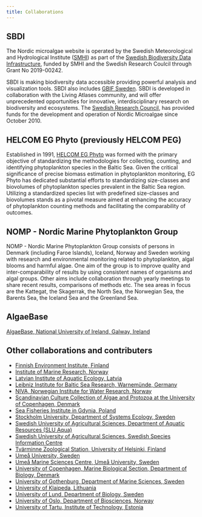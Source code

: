 ```yaml
---
title: Collaborations
---
```

## SBDI

The Nordic microalgae website is operated by the Swedish Meteorological and Hydrological Institute ([SMHI](http://www.smhi.se/en)) as  part of the [Swedish Biodiversity Data Infrastructure](https://biodiversitydata.se/), funded by SMHI and the Swedish Research Coulcil through Grant No 2019-00242.

SBDI is making biodiversity data accessible providing powerful analysis and visualization tools. SBDI also includes [GBIF Sweden](https://www.gbif.se/). SBDI is developed in collaboration with the Living Atlases community, and will offer unprecedented opportunities for innovative, interdisciplinary research on biodiversity and ecosystems. The [Swedish Research Council](https://www.vr.se/english.html), has provided funds for the development and operation of Nordic Microalgae since October 2010.  

## HELCOM EG Phyto (previously HELCOM PEG)

Established in 1991, [HELCOM EG Phyto](https://helcom.fi/helcom-at-work/projects/peg/) was formed with the primary objective of standardizing the methodologies for collecting, counting, and identifying phytoplankton species in the Baltic Sea. Given the critical significance of precise biomass estimation in phytoplankton monitoring, EG Phyto has dedicated substantial efforts to standardizing size-classes and biovolumes of phytoplankton species prevalent in the Baltic Sea region. Utilizing a standardized species list with predefined size-classes and biovolumes stands as a pivotal measure aimed at enhancing the accuracy of phytoplankton counting methods and facilitating the comparability of outcomes.

## NOMP - Nordic Marine Phytoplankton Group

NOMP - Nordic Marine Phytoplankton Group consists of persons in Denmark (including Faroe Islands), Iceland, Norway and Sweden working with research and environmental monitoring related to phytoplankton, algal blooms and harmful algae. One aim of the group is to improve quality and inter-comparability  of results by using consistent names of organisms and algal groups. Other aims include collaboration through yearly meetings to share recent results, comparisons of methods etc. The sea areas in focus are the  Kattegat, the Skagerrak, the North Sea, the Norwegian Sea, the Barents Sea, the Iceland Sea and the Greenland Sea.

## AlgaeBase
[AlgaeBase, National University of Ireland, Galway, Ireland](http://www.algaebase.org/)

## Other collaborations and contributers

* [Finnish Environment Institute, Finland](https://www.ymparisto.fi/en-US)
* [Institute of Marine Research, Norway](https://www.hi.no/en)
* [Latvian Institute of Aquatic Ecology, Latvia](http://www.lhei.lv/en/)
* [Leibniz Institute for Baltic Sea Research, Warnemünde, Germany](http://www.io-warnemuende.de/en_index.html)
* [NIVA, Norwegian Institute for Water Research, Norway](https://www.niva.no/en)
* [Scandinavian Culture Collection of Algae and Protozoa at the University of Copenhagen, Denmark](https://www.hatcheryfm.com/hfm-article/319/The-Scandinavian-Culture-Collection-of-Algae-and-Protozoa-SCCAP/)
* [Sea Fisheries Institute in Gdynia, Poland](https://mir.gdynia.pl/?lang=en)
* [Stockholm University, Department of Systems Ecology, Sweden](https://www.su.se/deep/english/)
* [Swedish University of Agricultural Sciences, Department of Aquatic Resources (SLU Aqua)](https://www.slu.se/en/departments/aquatic-resources1/)
* [Swedish University of Agricultural Sciences, Swedish Species Information Centre](https://www.artdatabanken.se/en/)
* [Tvärminne Zoological Station, University of Helsinki, Finland](https://www.helsinki.fi/en/research-stations/tvarminne-zoological-station)
* [Umeå University, Sweden](https://www.umu.se/en/)
* [Umeå Marine Sciences Centre, Umeå University, Sweden](https://www.umu.se/en/umea-marine-sciences-centre/)
* [University of Copenhagen, Marine Biological Section, Department of Biology, Denmark](https://www1.bio.ku.dk/english/)
* [University of Gothenburg, Department of Marine Sciences, Sweden](https://www.gu.se/en/marina-vetenskaper/)
* [University of Klaipeda, Lithuania](https://www.ku.lt/en//)
* [University of Lund, Department of Biology, Sweden](https://www.biology.lu.se/node/1/)
* [University of Oslo, Department of Biosciences, Norway](https://www.mn.uio.no/ibv/english/)
* [University of Tartu, Institute of Technology, Estonia](https://www.tuit.ut.ee/en)
